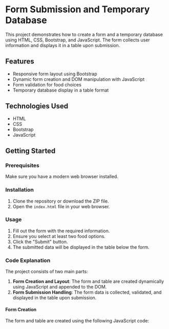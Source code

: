 # Form Submission and Temporary Database

This project demonstrates how to create a form and a temporary database using HTML, CSS, Bootstrap, and JavaScript. The form collects user information and displays it in a table upon submission.

## Features

- Responsive form layout using Bootstrap
- Dynamic form creation and DOM manipulation with JavaScript
- Form validation for food choices
- Temporary database display in a table format

## Technologies Used

- HTML
- CSS
- Bootstrap
- JavaScript

## Getting Started

### Prerequisites

Make sure you have a modern web browser installed.

### Installation

1. Clone the repository or download the ZIP file.
2. Open the `index.html` file in your web browser.

### Usage

1. Fill out the form with the required information.
2. Ensure you select at least two food options.
3. Click the "Submit" button.
4. The submitted data will be displayed in the table below the form.

### Code Explanation

The project consists of two main parts:

1. **Form Creation and Layout**: The form and table are created dynamically using JavaScript and appended to the DOM.
2. **Form Submission Handling**: The form data is collected, validated, and displayed in the table upon submission.

#### Form Creation

The form and table are created using the following JavaScript code:


